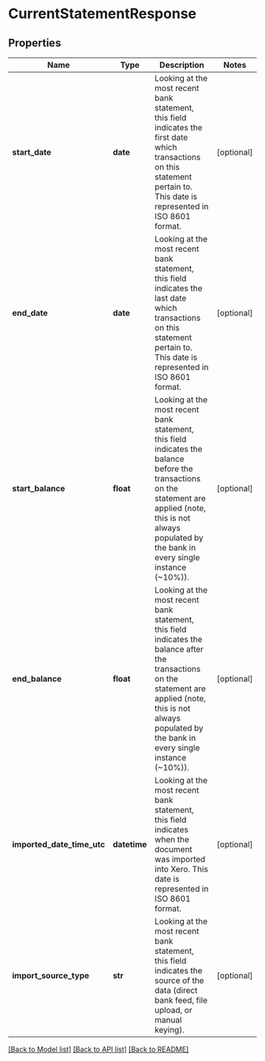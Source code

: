 # CurrentStatementResponse

## Properties
Name | Type | Description | Notes
------------ | ------------- | ------------- | -------------
**start_date** | **date** | Looking at the most recent bank statement, this field indicates the first date which transactions on this statement pertain to. This date is represented in ISO 8601 format. | [optional] 
**end_date** | **date** | Looking at the most recent bank statement, this field indicates the last date which transactions on this statement pertain to. This date is represented in ISO 8601 format. | [optional] 
**start_balance** | **float** | Looking at the most recent bank statement, this field indicates the balance before the transactions on the statement are applied (note, this is not always populated by the bank in every single instance (~10%)). | [optional] 
**end_balance** | **float** | Looking at the most recent bank statement, this field indicates the balance after the transactions on the statement are applied (note, this is not always populated by the bank in every single instance (~10%)). | [optional] 
**imported_date_time_utc** | **datetime** | Looking at the most recent bank statement, this field indicates when the document was imported into Xero.  This date is represented in ISO 8601 format. | [optional] 
**import_source_type** | **str** | Looking at the most recent bank statement, this field indicates the source of the data (direct bank feed, file upload, or manual keying). | [optional] 

[[Back to Model list]](../README.md#documentation-for-models) [[Back to API list]](../README.md#documentation-for-api-endpoints) [[Back to README]](../README.md)


